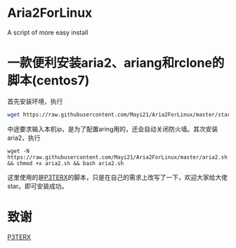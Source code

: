 # Aria2ForLinux
 A script of more easy install
# 一款便利安装aria2、ariang和rclone的脚本(centos7)
首先安装环境，执行  
```sh  
wget https://raw.githubusercontent.com/Mayi21/Aria2ForLinux/master/start.sh && bash start.sh  
```
中途要求输入本机ip，是为了配置aring用的，还会自动关闭防火墙。其次安装aria2，执行  
```  
wget -N https://raw.githubusercontent.com/Mayi21/Aria2ForLinux/master/aria2.sh && chmod +x aria2.sh && bash aria2.sh
```  
这里使用的是[P3TERX](https://github.com/P3TERX)的脚本，只是在自己的需求上改写了一下，欢迎大家给大佬star。即可安装成功。


# 致谢
[P3TERX](https://github.com/P3TERX)